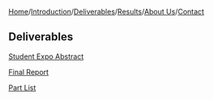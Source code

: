 [Home](./index.md)/[Introduction](./introduction.md)/[Deliverables](./deliverables.md)/[Results](./results.md)/[About Us](./aboutus.md)/[Contact](contact.md)

## Deliverables

[Student Expo Abstract](./StudentExpoAbstract.pdf)

[Final Report](./FinalReport_2.docx.pdf)

[Part List](./PartList-Description.docx.docx.pdf)

